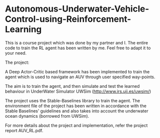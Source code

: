 # Autonomous-Underwater-Vehicle-Control-using-Reinforcement-Learning

This is a course project which was done by my partner and I. The entire code to train the RL agent has been written by me. Feel free to adapt it to your need.

The project:

A Deep Actor-Critic based framework has been implemented to train the agent which is used to navigate an AUV through user specified way-points.

The aim is to train the agent, and then simulate and test the learned behaviour in UnderWater Simulator UWSim (http://www.irs.uji.es/uwsim/)

The project uses the Stable-Baselines library to train the agent. The environment file of the project has been written in accordance with the Stable Baselines' guidelines and also takes into account the underwater ocean dynamics (borrowed from UWSim).

For more details about the project and implementation, refer the project report AUV_RL.pdf.
